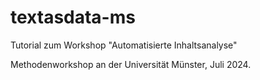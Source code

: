 # textasdata-ms
Tutorial zum Workshop "Automatisierte Inhaltsanalyse"

Methodenworkshop an der Universität Münster, Juli 2024.

